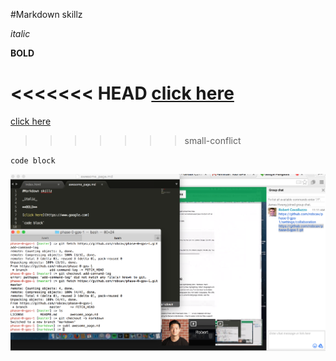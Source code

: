 #Markdown skillz

_italic_

**BOLD**

<<<<<<< HEAD
[click here](https://www.nytimes.com)
=======
[click here](https://www.cnn.com)
>>>>>>> small-conflict

`code block`

![image](ScreenshotGPS.png "GPS Screenshot")